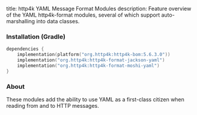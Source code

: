 title: http4k YAML Message Format Modules
description: Feature overview of the YAML http4k-format modules, several of which support auto-marshalling into data classes.

### Installation (Gradle)

```kotlin
dependencies {
    implementation(platform("org.http4k:http4k-bom:5.6.3.0"))
    implementation("org.http4k:http4k-format-jackson-yaml")
    implementation("org.http4k:http4k-format-moshi-yaml")
}
```

### About
These modules add the ability to use YAML as a first-class citizen when reading from and to HTTP messages. 

[http4k]: https://http4k.org
